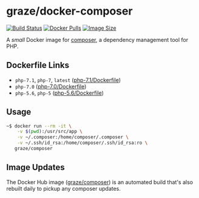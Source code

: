 # graze/docker-composer

[![Build Status](https://img.shields.io/travis/graze/docker-composer/master.svg)](https://travis-ci.org/graze/docker-composer)
[![Docker Pulls](https://img.shields.io/docker/pulls/graze/composer.svg)](https://hub.docker.com/r/graze/composer/)
[![Image Size](https://images.microbadger.com/badges/image/graze/composer.svg)](https://microbadger.com/images/graze/composer "Get your own image badge on microbadger.com")

A _small_ Docker image for [composer](https://getcomposer.org), a dependency management tool for PHP.

## Dockerfile Links

* `php-7.1`, `php-7`, `latest` ([php-7.1/Dockerfile](https://github.com/graze/docker-composer/blob/master/php-7.1/Dockerfile))
* `php-7.0` ([php-7.0/Dockerfile](https://github.com/graze/docker-composer/blob/master/php-7.0/Dockerfile))
* `php-5.6`, `php-5` ([php-5.6/Dockerfile](https://github.com/graze/docker-composer/blob/master/php-5.6/Dockerfile))

## Usage

```bash
~$ docker run --rm -it \
    -v $(pwd):/usr/src/app \
    -v ~/.composer:/home/composer/.composer \
    -v ~/.ssh/id_rsa:/home/composer/.ssh/id_rsa:ro \
   graze/composer
```

## Image Updates

The Docker Hub image ([graze/composer](https://hub.docker.com/r/graze/composer/)) is an automated build that's also rebuilt daily to pickup any composer updates.
